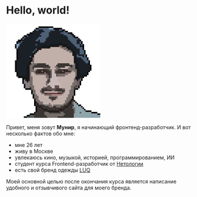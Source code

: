 # Hello, world!
![pixelme](pixelme.jpg)

Привет, меня зовут **Мунир**, я начинающий фронтенд-разработчик. И вот несколько фактов обо мне:

- мне 26 лет
- живу в Москве
- увлекаюсь кино, музыкой, историей, программированием, ИИ
- студент курса Frontend-разработчик от [Нетологии](https://netology.ru/)
- есть свой бренд одежды [LUQ](https://instagram.com/luq.wear)

Моей основной целью после окончания курса является написание удобного и отзывчивого сайта для моего бренда.

